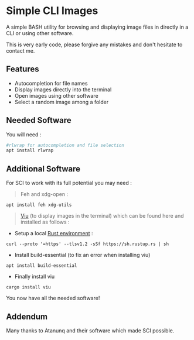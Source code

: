 # Simple CLI Images
A simple BASH utility for browsing and displaying image files in directly in a CLI or using other software. 

This is very early code, please forgive any mistakes and don't hesitate to contact me.

## Features
- Autocompletion for file names
- Display images directly into the terminal
- Open images using other software
- Select a random image among a folder


## Needed Software
You will need :
```bash
#rlwrap for autocompletion and file selection
apt install rlwrap
```

## Additional Software
For SCI to work with its full potential you may need :
> Feh and xdg-open :
```
apt install feh xdg-utils
```
> [Viu](https://github.com/atanunq/viu) (to display images in the terminal) which can be found here and installed as follows :
- Setup a local [Rust environment](https://www.rust-lang.org/tools/install) : 
```
curl --proto '=https' --tlsv1.2 -sSf https://sh.rustup.rs | sh
```
- Install build-essential (to fix an error when installing viu)
```
apt install build-essential
```
- Finally install viu
```
cargo install viu
```

You now have all the needed software!


## Addendum
Many thanks to Atanunq and their software which made SCI possible.
